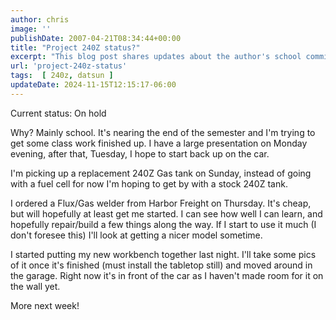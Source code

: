 ```yaml
---
author: chris
image: ''
publishDate: 2007-04-21T08:34:44+00:00
title: "Project 240Z status?"
excerpt: "This blog post shares updates about the author's school commitments, car repairs, new welding tool, and workbench setup progress."
url: 'project-240z-status'
tags:  [ 240z, datsun ] 
updateDate: 2024-11-15T12:15:17-06:00
---
```


Current status: On hold

Why? Mainly school. It's nearing the end of the semester and I'm trying to get some class work finished up. I have a large presentation on Monday evening, after that, Tuesday, I hope to start back up on the car.

I'm picking up a replacement 240Z Gas tank on Sunday, instead of going with a fuel cell for now I'm hoping to get by with a stock 240Z tank.

I ordered a Flux/Gas welder from Harbor Freight on Thursday. It's cheap, but will hopefully at least get me started. I can see how well I can learn, and hopefully repair/build a few things along the way. If I start to use it much (I don't foresee this) I'll look at getting a nicer model sometime.

I started putting my new workbench together last night. I'll take some pics of it once it's finished (must install the tabletop still) and moved around in the garage. Right now it's in front of the car as I haven't made room for it on the wall yet.

More next week!
